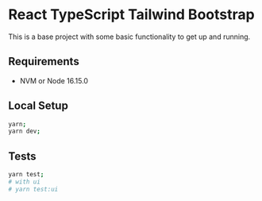 # React TypeScript Tailwind Bootstrap

This is a base project with some basic functionality to get up and running.

## Requirements

- NVM or Node 16.15.0

## Local Setup

```bash
yarn;
yarn dev;
```

## Tests

```bash
yarn test;
# with ui
# yarn test:ui
```
